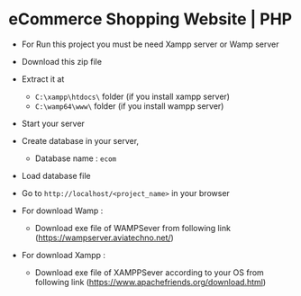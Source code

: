 # eCommerce Shopping Website | PHP
- For Run this project you must be need Xampp server or Wamp server
- Download this zip file
- Extract it at
  - `C:\xampp\htdocs\` folder (if you install xampp server)
  - `C:\wamp64\www\` folder (if you install wampp server)
- Start your server
- Create database in your server,
  - Database name : `ecom`
- Load database file
- Go to `http://localhost/<project_name>` in your browser

- For download Wamp :
  - Download exe file of WAMPSever from following link (https://wampserver.aviatechno.net/)

- For download Xampp :
  - Download exe file of XAMPPSever according to your OS from following link (https://www.apachefriends.org/download.html)
